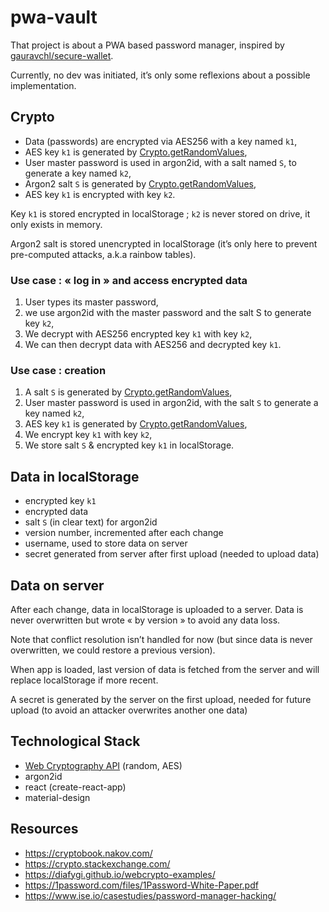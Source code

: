 # pwa-vault

That project is about a PWA based password manager, inspired by [gauravchl/secure-wallet](https://github.com/gauravchl/secure-wallet).

Currently, no dev was initiated, it’s only some reflexions about a possible implementation.

## Crypto

- Data (passwords) are encrypted via AES256 with a key named `k1`,
- AES key `k1` is generated by [Crypto.getRandomValues](https://developer.mozilla.org/en-US/docs/Web/API/Crypto/getRandomValues),
- User master password is used in argon2id, with a salt named `S`, to generate a key named `k2`,
- Argon2 salt `S` is generated by [Crypto.getRandomValues](https://developer.mozilla.org/en-US/docs/Web/API/Crypto/getRandomValues),
- AES key `k1` is encrypted with key `k2`.

Key `k1` is stored encrypted in localStorage ; `k2` is never stored on drive, it only exists in memory.

Argon2 salt is stored unencrypted in localStorage (it’s only here to prevent pre-computed attacks, a.k.a rainbow tables).

### Use case : « log in » and access encrypted data

1. User types its master password,
2. we use argon2id with the master password and the salt S to generate key `k2`,
3. We decrypt with AES256 encrypted key `k1` with key `k2`,
4. We can then decrypt data with AES256 and decrypted key `k1`.

### Use case : creation

1. A salt `S` is generated by [Crypto.getRandomValues](https://developer.mozilla.org/en-US/docs/Web/API/Crypto/getRandomValues),
2. User master password is used in argon2id, with the salt `S` to generate a key named `k2`,
3. AES key `k1` is generated by [Crypto.getRandomValues](https://developer.mozilla.org/en-US/docs/Web/API/Crypto/getRandomValues),
4. We encrypt key `k1` with key `k2`,
5. We store salt `S` & encrypted key `k1` in localStorage.

## Data in localStorage

- encrypted key `k1`
- encrypted data
- salt `S` (in clear text) for argon2id
- version number, incremented after each change
- username, used to store data on server
- secret generated from server after first upload (needed to upload data)

## Data on server

After each change, data in localStorage is uploaded to a server.
Data is never overwritten but wrote « by version » to avoid any data loss.

Note that conflict resolution isn’t handled for now (but since data is never overwritten, we could restore a previous version).

When app is loaded, last version of data is fetched from the server and will replace localStorage if more recent.

A secret is generated by the server on the first upload, needed for future upload (to avoid an attacker overwrites another one data)


## Technological Stack

- [Web Cryptography API](https://www.w3.org/TR/WebCryptoAPI/) (random, AES)
- argon2id
- react (create-react-app)
- material-design

## Resources

- https://cryptobook.nakov.com/
- https://crypto.stackexchange.com/
- https://diafygi.github.io/webcrypto-examples/
- https://1password.com/files/1Password-White-Paper.pdf
- https://www.ise.io/casestudies/password-manager-hacking/
